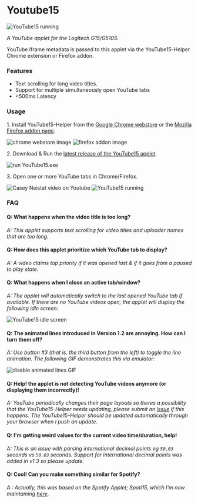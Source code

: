 # Youtube15 
![YouTube15 running](http://i.imgur.com/Dfie2pb.png)

*A YouTube applet for the Logitech G15/G510S.* 

YouTube iframe metadata is passed to this applet via the YouTube15-Helper Chrome extension or Firefox addon.

### Features
+ Text scrolling for long video titles.
+ Support for multiple simultaneously open YouTube tabs
+ <500ms Latency

### Usage
1\. Install YouTube15-Helper from the [Google Chrome webstore](https://chrome.google.com/webstore/detail/youtube15-chrome-helper/mhlihjndbfelgbinhmdedmafmfcpndcj) or the [Mozilla Firefox addon page](https://addons.mozilla.org/en-US/firefox/addon/youtube15-helper-firefox/).

![chrome webstore image](http://i.imgur.com/04oMR5l.png)
![firefox addon image](http://i.imgur.com/Mo0kPsL.png)

2\. Download & Run the [latest release of the YouTube15 applet](https://github.com/haidarn2/Youtube15/releases).

![run YouTube15.exe](http://i.imgur.com/4LvhtsM.png)

3\. Open one or more YouTube tabs in Chrome/Firefox.

![Casey Neistat video on Youtube](http://i.imgur.com/32tMnfQ.png)
![YouTube15 running](http://i.imgur.com/Dfie2pb.png)

### FAQ
#### Q: What happens when the video title is too long?
*A: This applet supports text scrolling for video titles and uploader names that are too long.*

#### Q: How does this applet prioritize which YouTube tab to display?
*A: A video claims top priority if it was opened last & if it goes from a paused to play state.*

#### Q: What happens when I close an active tab/window?
*A: The applet will automatically switch to the last opened YouTube tab if available. If there are no YouTube videos open, the applet will display the following idle screen:*

![YouTube15 idle screen](http://i.imgur.com/WkbHWJE.png)
      
#### Q: The animated lines introduced in Version 1.2 are annoying. How can I turn them off?
*A: Use button #3 (that is, the third button from the left) to toggle the line animation. The following GIF demonstrates this via emulator:*

![disable animated lines GIF](https://zippy.gfycat.com/ComplexRichAss.gif)

#### Q: Help! the applet is not detecting YouTube videos anymore (or displaying them incorrectly)!
*A: YouTube periodically changes their page layouts so theres a possibility that the YouTube15-Helper needs updating, please submit an [issue](https://github.com/haidarn2/Youtube15/issues) if this happens. The YouTube15-Helper should be updated automatically through your browser when I push an update.*

#### Q: I'm getting weird values for the current video time/duration, help!
*A: This is an issue with parsing international decimal points eg `50,03` seconds vs `50.03` seconds. Support for international decimal points was added in v1.3 so please update.*


#### Q: Cool! Can you make something similar for Spotify?
*A : Actually, this was based on the Spotify Applet; Spoti15, which I'm now maintaining [here](https://github.com/haidarn2/Spoti15).*
